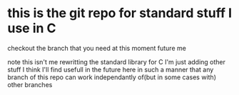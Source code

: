 # this is the git repo for standard stuff I use in C
checkout the branch that you need at this moment future me

note this isn't me rewritting the standard library for C I'm just adding other stuff I think I'll find usefull in the future here in such a manner that any branch of this repo can work independantly of(but in some cases with) other branches
